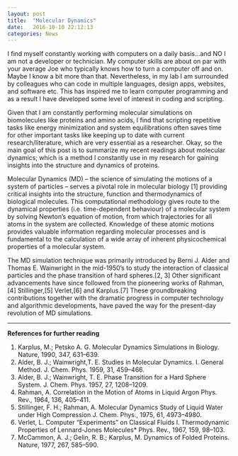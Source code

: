 ```yaml
---
layout: post
title:  "Molecular Dynamics"
date:   2016-10-10 22:12:13
categories: News
---
```


I find myself constantly working with computers on a daily basis...and NO I am not a developer or technician. My computer skills are about on par with your average Joe who typically knows how to turn a computer off and on. Maybe I know a bit more than that. Nevertheless, in my lab I am surrounded by colleagues who can code in multiple languages, design apps, websites, and software etc. This has inspired me to learn computer programming and as a result I have developed some level of interest in coding and scripting. 

Given that I am constantly performing molecular simulations on biomolecules like proteins and amino acids, I find that 
scripting repetitive tasks like energy minimization and system equilibrations often saves time for other important tasks like 
keeping up to date with current research/literature, which are very essential as a researcher. Okay, so the main goal of this post is to summarize my recent readings about molecular dynamics; which is a method I constantly use in my research for gaining insights into the structure and dynamics of proteins. 

Molecular Dynamics (MD) – the science of simulating the motions of a system of particles – serves a pivotal role in 
molecular biology [1] providing critical insights into the structure, function and thermodynamics of biological molecules. This computational methodology gives route to the dynamical properties (i.e. time-dependent behaviour) of a molecular system by solving Newton’s equation of motion, from which trajectories for all atoms in the system are collected. Knowledge of these atomic motions provides valuable information regarding molecular processes and is fundamental to the calculation of a wide array of inherent physicochemical properties of a molecular system. 

The MD simulation technique was primarily introduced by Berni J. Alder and Thomas E. Wainwright in the mid-1950’s to study the interaction of classical particles and the phase transition of hard spheres.[2, 3] Other significant advancements have since followed from the pioneering works of Rahman,[4]  Stillinger,[5] Verlet,[6] and Karplus.[7] These groundbreaking contributions together with the dramatic progress in computer technology and algorithmic developments, have paved the way for the present-day revolution of MD simulations. 


----------
**References for further reading** 


 1. Karplus, M.; Petsko A. G. Molecular Dynamics Simulations in
    Biology. Nature, 1990, 347, 631–639. 
 2. Alder, B. J.; Wainwright,T. E. Studies in Molecular Dynamics. I.
    General Method.  J. Chem. Phys. 1959, 31, 459–466. 
 3. Alder, B. J.; Wainwright, T. E. Phase Transition for a Hard Sphere
    System.  J. Chem. Phys. 1957, 27, 1208–1209.
 4. Rahman, A. Correlation in the Motion of Atoms in Liquid Argon Phys.
    Rev., 1964, 136, 405–411.
 5. Stillinger, F. H.; Rahman, A. Molecular Dynamics Study of Liquid
    Water under High Compression J. Chem. Phys., 1975, 61, 4973–4980.
 6. Verlet, L. Computer “Experiments” on Classical Fluids I.
    Thermodynamic Properties of Lennard-Jones Molecules* Phys. Rev.,
    1967, 159, 98–103.
 7. McCammon, A. J.; Gelin, R. B.; Karplus, M. Dynamics of Folded
    Proteins. Nature, 1977, 267, 585–590.


